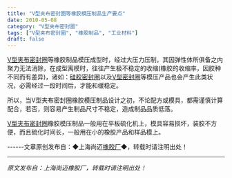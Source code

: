 ```yaml
---
title: "V型夹布密封圈等橡胶模压制品生产要点"
date: 2010-05-08
category: "V型夹布密封圈"
tags: ["V型夹布密封圈", "橡胶制品", "工业材料"]
draft: false
---
```


[V型夹布密封圈](http://www.smpolymer.com/vxingjiabumifengquan/)等橡胶制品模压成型时，经过大压力压制，其因弹性体所俱备之内聚力无法消除，在成型离模时，往往产生极不稳定的收缩(橡胶的收缩率，因胶种不同而有差异)，诸如：[硅胶密封圈](http://www.smpolymer.com/)以及[V型密封圈](http://www.smpolymer.com/)等模压产品也会产生此类状况，必需经过一段时间后，才能和缓稳定。

所以，当V型夹布密封圈橡胶模压制品设计之初，不论配方或模具，都需谨慎计算配合，若否，则容易产生制品尺寸不稳定，造成制品品质低落。

[V型夹布密封圈](http://www.smpolymer.com/vxingjiabumifengquan/)橡胶模压制品一般用在平板硫化机上，模具容易损坏，装胶不方便，而且硫化时间长，一般用在小的橡胶产品和样品模上。

------文章原创发布自：◆上海尚迈[橡胶厂](http://www.smpolymer.com/)◆，转载时请注明出处！

---

*原文发布自：上海尚迈橡胶厂，转载时请注明出处！*
